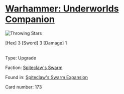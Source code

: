 # [Warhammer: Underworlds Companion](https://guidokessels.github.io/wh-underworlds)

  

![Throwing Stars](https://warhammerunderworlds.com/wp-content/uploads/sites/6/2018/02/173_ENG.png)

<div class="whu-weapon">[Hex] 3 [Sword] 3 [Damage] 1</div><br />

Type: Upgrade

Faction: [Spiteclaw's Swarm](https://guidokessels.github.io/wh-underworlds/factions/spiteclaws-swarm)

Found in: [Spiteclaw's Swarm Expansion](https://guidokessels.github.io/wh-underworlds/locations/spiteclaws-swarm-expansion)

Card number: 173
